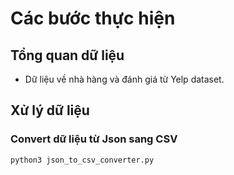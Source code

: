 # Các bước thực hiện

## Tổng quan dữ liệu

- Dữ liệu về nhà hàng và đánh giá từ Yelp dataset.

## Xử lý dữ liệu

### Convert dữ liệu từ Json sang CSV

```
python3 json_to_csv_converter.py
```

